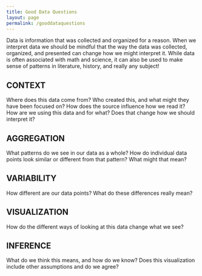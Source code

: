 ```yaml
---
title: Good Data Questions
layout: page
permalink: /gooddataquestions
---
```


Data is information that was collected and organized for a reason. When we interpret data we should be mindful that the way the data was collected, organized, and presented can change how we might interpret it. While data is often associated with math and science, it can also be used to make sense of patterns in literature, history, and really any subject!



## CONTEXT
Where does this data come from?
Who created this, and what might they have been focused on?
How does the source influence how we read it?
How are we using this data and for what?
Does that change how we should interpret it?

## AGGREGATION
What patterns do we see in our data as a whole?
How do individual data points look similar or different from that pattern? What might that mean?

## VARIABILITY
How different are our data points? 
What do these differences really mean?

## VISUALIZATION
How do the different ways of looking at this data change what we see?


## INFERENCE
What do we think this means, and how do we know?
Does this visualization include other assumptions and do  we agree?

